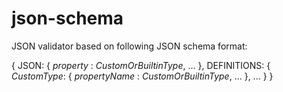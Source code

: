 json-schema
===========
JSON validator based on following JSON schema format:

{
	JSON: {
		_property_ : _CustomOrBuiltinType_,
		...
	},
	DEFINITIONS: {
		_CustomType_: {
			_propertyName_ : _CustomOrBuiltinType_,
			...
		},
		...
	}
}